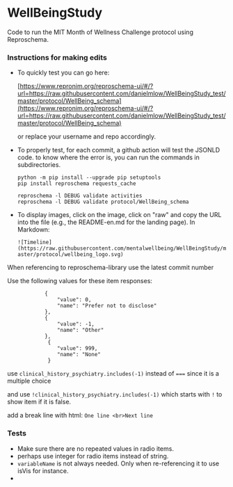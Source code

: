 # WellBeingStudy


Code to run the MIT Month of Wellness Challenge protocol using Reproschema.



### Instructions for making edits
* To quickly test you can go here:


    [https://www.repronim.org/reproschema-ui/#/?url=https://raw.githubusercontent.com/danielmlow/WellBeingStudy_test/master/protocol/WellBeing_schema](https://www.repronim.org/reproschema-ui/#/?url=https://raw.githubusercontent.com/danielmlow/WellBeingStudy_test/master/protocol/WellBeing_schema) 
    
    or replace your username and repo accordingly. 

* To properly test, for each commit, a github action will test the JSONLD code. to know where the error is, you can run the commands in subdirectories.

    ```
    python -m pip install --upgrade pip setuptools
    pip install reproschema requests_cache
    
    reproschema -l DEBUG validate activities
    reproschema -l DEBUG validate protocol/WellBeing_schema
    ```

 


* To display images, click on the image, click on "raw" and copy the URL into the file (e.g., the README-en.md for the landing page). 
    In Markdown: 
    
    `![Timeline](https://raw.githubusercontent.com/mentalwellbeing/WellBeingStudy/master/protocol/wellbeing_logo.svg)` 
    
    
    
When referencing to reproschema-library use the latest commit number




Use the following values for these item responses:
```
            {
                "value": 0,
                "name": "Prefer not to disclose"
            },
            {
                "value": -1,
                "name": "Other"
            },
             {
                "value": 999,
                "name": "None"
             }

```
    



use `clinical_history_psychiatry.includes(-1)` instead of `===` since it is a multiple choice

and use `!clinical_history_psychiatry.includes(-1)` which starts with `!` to show item if it is false. 


add a break line with html: `One line <br>Next line`


### Tests

* Make sure there are no repeated values in radio items.
* perhaps use integer for radio items instead of string. 
* `variableName` is not always needed. Only when re-referencing it to use isVis for instance.
* 
